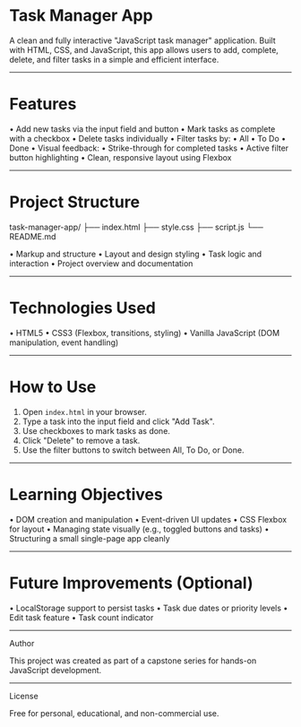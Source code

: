 # Task Manager App

A clean and fully interactive "JavaScript task manager" application. Built with HTML, CSS, and JavaScript, this app allows users to add, complete, delete, and filter tasks in a simple and efficient interface.

----------------------------------------------------------

# Features

• Add new tasks via the input field and button
• Mark tasks as complete with a checkbox
• Delete tasks individually
• Filter tasks by:
    • All
    • To Do
    • Done
• Visual feedback:
    • Strike-through for completed tasks
    • Active filter button highlighting
• Clean, responsive layout using Flexbox

----------------------------------------------------------

# Project Structure

task-manager-app/
├── index.html
├── style.css
├── script.js
└── README.md

• Markup and structure
• Layout and design styling
• Task logic and interaction
• Project overview and documentation

----------------------------------------------------------

# Technologies Used

• HTML5
• CSS3 (Flexbox, transitions, styling)
• Vanilla JavaScript (DOM manipulation, event handling)

----------------------------------------------------------

# How to Use

1. Open `index.html` in your browser.
2. Type a task into the input field and click "Add Task".
3. Use checkboxes to mark tasks as done.
4. Click "Delete" to remove a task.
5. Use the filter buttons to switch between All, To Do, or Done.

----------------------------------------------------------

# Learning Objectives

• DOM creation and manipulation
• Event-driven UI updates
• CSS Flexbox for layout
• Managing state visually (e.g., toggled buttons and tasks)
• Structuring a small single-page app cleanly

----------------------------------------------------------

# Future Improvements (Optional)

• LocalStorage support to persist tasks
• Task due dates or priority levels
• Edit task feature
• Task count indicator

----------------------------------------------------------

Author

This project was created as part of a capstone series for hands-on JavaScript development.

----------------------------------------------------------

License

Free for personal, educational, and non-commercial use.
